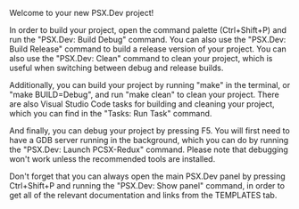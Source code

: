Welcome to your new PSX.Dev project!

In order to build your project, open the command palette (Ctrl+Shift+P) and run the "PSX.Dev: Build Debug" command. You can also use the "PSX.Dev: Build Release" command to build a release version of your project.
You can also use the "PSX.Dev: Clean" command to clean your project, which is useful when switching between debug and release builds.

Additionally, you can build your project by running "make" in the terminal, or "make BUILD=Debug", and run "make clean" to clean your project.
There are also Visual Studio Code tasks for building and cleaning your project, which you can find in the "Tasks: Run Task" command.

And finally, you can debug your project by pressing F5. You will first need to have a GDB server running in the background, which you can do by running the "PSX.Dev: Launch PCSX-Redux" command. Please note that debugging won't work unless the recommended tools are installed.

Don't forget that you can always open the main PSX.Dev panel by pressing Ctrl+Shift+P and running the "PSX.Dev: Show panel" command, in order to get all of the relevant documentation and links from the TEMPLATES tab.
